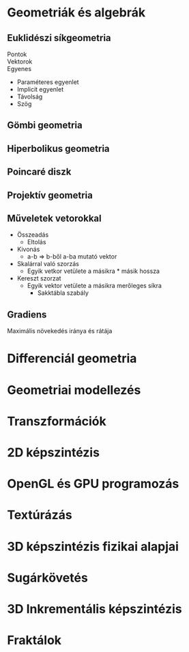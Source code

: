 # Geometriák és algebrák
## Euklidészi síkgeometria
Pontok  
Vektorok  
Egyenes
- Paraméteres egyenlet
- Implicit egyenlet
- Távolság
- Szög

## Gömbi geometria
## Hiperbolikus geometria
## Poincaré diszk
## Projektív geometria
## Műveletek vetorokkal
- Összeadás
  - Eltolás
- Kivonás
  - a-b => b-ből a-ba mutató vektor
- Skalárral való szorzás
  - Egyik vetkor vetülete a másikra * másik hossza
- Kereszt szorzat
  - Egyik vektor vetülete a másikra merőleges síkra
    - Sakktábla szabály

## Gradiens
Maximális növekedés iránya és rátája
# Differenciál geometria
# Geometriai modellezés
# Transzformációk
# 2D képszintézis
# OpenGL és GPU programozás
# Textúrázás
# 3D képszintézis fizikai alapjai
# Sugárkövetés
# 3D Inkrementális képszintézis
# Fraktálok